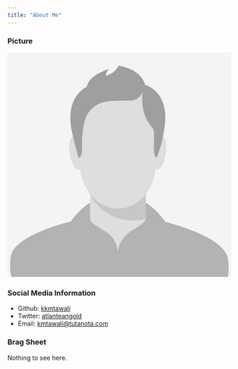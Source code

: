 ```yaml
---
title: "About Me"
---
```


### Picture

<img src="male-placeholder-image.jpeg" alt="image of me" style="width=200"/>

### Social Media Information

- Github: [kkmtawali](https://github.com/kkmtawali/)
- Twitter: [atlanteangold](https://twitter.com/atlanteangold/)
- Email: [kmtawali@tutanota.com](kmtawalu@tutanota.com)

### Brag Sheet

Nothing to see here.
